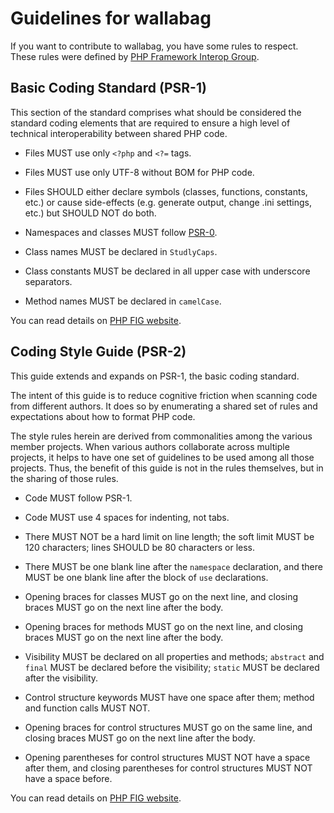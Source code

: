 # Guidelines for wallabag

If you want to contribute to wallabag, you have some rules to respect. These rules were defined by [PHP Framework Interop Group](http://www.php-fig.org).

## Basic Coding Standard (PSR-1)

This section of the standard comprises what should be considered the standard coding elements that are required to ensure a high level of technical interoperability between shared PHP code.

* Files MUST use only `<?php` and `<?=` tags.

* Files MUST use only UTF-8 without BOM for PHP code.

* Files SHOULD either declare symbols (classes, functions, constants, etc.) or cause side-effects (e.g. generate output, change .ini settings, etc.) but SHOULD NOT do both.

* Namespaces and classes MUST follow [PSR-0](https://github.com/php-fig/fig-standards/blob/master/accepted/PSR-0.md).

* Class names MUST be declared in `StudlyCaps`.

* Class constants MUST be declared in all upper case with underscore separators.

* Method names MUST be declared in `camelCase`.

You can read details on [PHP FIG website](http://www.php-fig.org/psr/psr-1/).

## Coding Style Guide (PSR-2)

This guide extends and expands on PSR-1, the basic coding standard.

The intent of this guide is to reduce cognitive friction when scanning code from different authors. It does so by enumerating a shared set of rules and expectations about how to format PHP code.

The style rules herein are derived from commonalities among the various member projects. When various authors collaborate across multiple projects, it helps to have one set of guidelines to be used among all those projects. Thus, the benefit of this guide is not in the rules themselves, but in the sharing of those rules.

* Code MUST follow PSR-1.

* Code MUST use 4 spaces for indenting, not tabs.

* There MUST NOT be a hard limit on line length; the soft limit MUST be 120 characters; lines SHOULD be 80 characters or less.

* There MUST be one blank line after the `namespace` declaration, and there MUST be one blank line after the block of `use` declarations.

* Opening braces for classes MUST go on the next line, and closing braces MUST go on the next line after the body.

* Opening braces for methods MUST go on the next line, and closing braces MUST go on the next line after the body.

* Visibility MUST be declared on all properties and methods; `abstract` and `final` MUST be declared before the visibility; `static` MUST be declared after the visibility.

* Control structure keywords MUST have one space after them; method and function calls MUST NOT.

* Opening braces for control structures MUST go on the same line, and closing braces MUST go on the next line after the body.

* Opening parentheses for control structures MUST NOT have a space after them, and closing parentheses for control structures MUST NOT have a space before.

You can read details on [PHP FIG website](http://www.php-fig.org/psr/psr-2/).
